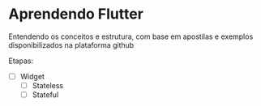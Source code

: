 # Aprendendo Flutter
Entendendo os conceitos e estrutura, com base em apostilas e exemplos disponibilizados na plataforma github

Etapas:
- [ ] Widget
    - [ ] Stateless
    - [ ] Stateful
